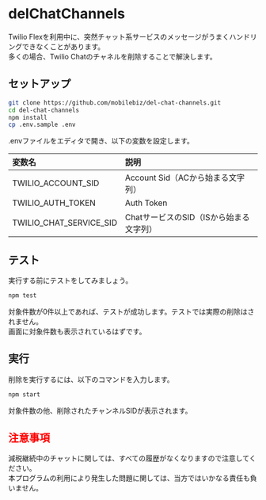 # delChatChannels

Twilio Flexを利用中に、突然チャット系サービスのメッセージがうまくハンドリングできなくことがあります。  
多くの場合、Twilio Chatのチャネルを削除することで解決します。  

## セットアップ

```sh
git clone https://github.com/mobilebiz/del-chat-channels.git
cd del-chat-channels
npm install
cp .env.sample .env
```

.envファイルをエディタで開き、以下の変数を設定します。

変数名|説明
:--|:--
TWILIO_ACCOUNT_SID|Account Sid（ACから始まる文字列）
TWILIO_AUTH_TOKEN|Auth Token
TWILIO_CHAT_SERVICE_SID|ChatサービスのSID（ISから始まる文字列）

## テスト

実行する前にテストをしてみましょう。

```sh
npm test
```

対象件数が0件以上であれば、テストが成功します。テストでは実際の削除はされません。  
画面に対象件数も表示されているはずです。

## 実行

削除を実行するには、以下のコマンドを入力します。

```sh
npm start
```

対象件数の他、削除されたチャンネルSIDが表示されます。

## <font color='red'>注意事項</font>

減税継続中のチャットに関しては、すべての履歴がなくなりますので注意してください。  
本プログラムの利用により発生した問題に関しては、当方ではいかなる責任も負いません。
